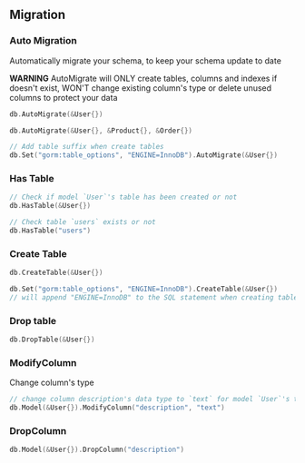 ## Migration

<!-- toc -->

### Auto Migration

Automatically migrate your schema, to keep your schema update to date

**WARNING** AutoMigrate will ONLY create tables, columns and indexes if doesn't exist,
WON'T change existing column's type or delete unused columns to protect your data

```go
db.AutoMigrate(&User{})

db.AutoMigrate(&User{}, &Product{}, &Order{})

// Add table suffix when create tables
db.Set("gorm:table_options", "ENGINE=InnoDB").AutoMigrate(&User{})
```

### Has Table

```go
// Check if model `User`'s table has been created or not
db.HasTable(&User{})

// Check table `users` exists or not
db.HasTable("users")
```

### Create Table

```go
db.CreateTable(&User{})

db.Set("gorm:table_options", "ENGINE=InnoDB").CreateTable(&User{})
// will append "ENGINE=InnoDB" to the SQL statement when creating table `users`
```

### Drop table

```go
db.DropTable(&User{})
```

### ModifyColumn

Change column's type

```go
// change column description's data type to `text` for model `User`'s table
db.Model(&User{}).ModifyColumn("description", "text")
```

### DropColumn

```go
db.Model(&User{}).DropColumn("description")
```
